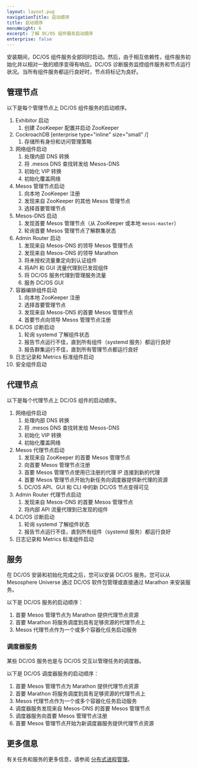 ```yaml
---
layout: layout.pug
navigationTitle: 启动顺序
title: 启动顺序
menuWeight: 6
excerpt: 了解 DC/OS 组件服务启动顺序
enterprise: false
---
```


安装期间，DC/OS 组件服务全部同时启动。然后，由于相互依赖性，组件服务初始化并以相对一致的顺序变得有响应。DC/OS 诊断服务监控组件服务和节点运行状况。当所有组件服务都运行良好时，节点将标记为良好。

## 管理节点

以下是每个管理节点上 DC/OS 组件服务的启动顺序。

1. Exhibitor 启动
     1. 创建 ZooKeeper 配置并启动 ZooKeeper
1. CockroachDB [enterprise type="inline" size="small" /]
     1. 存储所有身份和访问管理策略
1. 网络组件启动
    1. 处理内部 DNS 转换
    1. 将 .mesos DNS 查找转发给 Mesos-DNS
    1. 初始化 VIP 转换
    1. 初始化覆盖网络
1. Mesos 管理节点启动
    1. 向本地 ZooKeeper 注册
    1. 发现来自 ZooKeeper 的其他 Mesos 管理节点
    1. 选择首要管理节点
1. Mesos-DNS 启动
    1. 发现首要 Mesos 管理节点（从 ZooKeeper 或本地 `mesos-master`）
    1. 轮询首要 Mesos 管理节点了解群集状态
1. Admin Router 启动
    1. 发现来自 Mesos-DNS 的领导 Mesos 管理节点
    1. 发现来自 Mesos-DNS 的领导 Marathon
    1. 将未授权流量重定向到认证组件
    1. 将API 和 GUI 流量代理到已发现组件
    1. 将 DC/OS 服务代理到管理服务流量
    1. 服务 DC/OS GUI
1. 容器编排组件启动
    1. 向本地 ZooKeeper 注册
    1. 选择首要管理节点
    1. 发现来自 Mesos-DNS 的首要 Mesos 管理节点
    1. 首要节点向领导 Mesos 管理节点注册
1. DC/OS 诊断启动
    1. 轮询 systemd 了解组件状态
    1. 报告节点运行不佳，直到所有组件（systemd 服务）都运行良好
    1. 报告群集运行不佳，直到所有管理节点都运行良好
1. 日志记录和 Metrics 标准组件启动
1. 安全组件启动

## 代理节点

以下是每个代理节点上 DC/OS 组件的启动顺序。

1. 网络组件启动
    1. 处理内部 DNS 转换
    1. 将 .mesos DNS 查找转发给 Mesos-DNS
    1. 初始化 VIP 转换
    1. 初始化覆盖网络
1. Mesos 代理节点启动
    1. 发现来自 ZooKeeper 的首要 Mesos 管理节点
    1. 向首要 Mesos 管理节点注册
    1. 首要 Mesos 管理节点使用已注册的代理 IP 连接到新的代理
    1. 首要 Mesos 管理节点开始为新任务向调度器提供新代理的资源
    1. DC/OS API、GUI 和 CLI 中的新 DC/OS 节点变得可见
1. Admin Router 代理节点启动
    1. 发现来自 Mesos-DNS 的首要 Mesos 管理节点
    1. 将内部 API 流量代理到已发现的组件 
1. DC/OS 诊断启动
    1. 轮询 systemd 了解组件状态
    1. 报告节点运行不佳，直到所有组件（systemd 服务）都运行良好
1. 日志记录和 Metrics 标准组件启动

## 服务

在 DC/OS 安装和初始化完成之后，您可以安装 DC/OS 服务。您可以从 Mesosphere Universe 通过 DC/OS 软件包管理或直接通过 Marathon 来安装服务。

以下是 DC/OS 服务的启动顺序：

1. 首要 Mesos 管理节点为 Marathon 提供代理节点资源
1. 首要 Marathon 将服务调度到具有足够资源的代理节点上
1. Mesos 代理节点作为一个或多个容器化任务启动服务

### 调度器服务

某些 DC/OS 服务也是与 DC/OS 交互以管理任务的调度器。

以下是 DC/OS 调度器服务的启动顺序：

1. 首要 Mesos 管理节点为 Marathon 提供代理节点资源
1. 首要 Marathon 将服务调度到具有足够资源的代理节点上
1. Mesos 代理节点作为一个或多个容器化任务启动服务
1. 调度器服务发现来自 Mesos-DNS 的首要 Mesos 管理节点
1. 调度器服务向首要 Mesos 管理节点注册
1. 首要 Mesos 管理节点开始为新调度器服务提供代理节点资源

## 更多信息

有关任务和服务的更多信息，请参阅 [分布式进程管理](/dcos/cn/1.11/overview/architecture/distributed-process-management/)。
